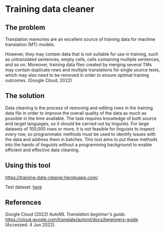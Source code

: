 # Training data cleaner

## The problem

Translation memories are an excellent source of training data for machine translation (MT) models.

However, they may contain data that is not suitable for use in training, such as untranslated sentences, empty cells, cells containing multiple sentences, and so on. Moreover, training data files created by merging several TMs may contain duplicate rows and multiple translations for single source texts, which may also need to be removed in order to ensure optimal training outcomes. (Google Cloud, 2022)

## The solution

Data cleaning is the process of removing and editing rows in the training data file in order to improve the overall quality of the data as much as possible in the time available. The task requires knowledge of both source and target languages, so it should be carried out by linguists. For large datasets of 100,000 rows or more, it is not feasible for linguists to inspect every row, so programmatic methods must be used to identify issues with the data and address them in batches. This tool aims to put these methods into the hands of linguists without a programming background to enable efficient and effective data cleaning.

## Using this tool

https://training-data-cleaner.herokuapp.com/

Test dataset: [here](test_data/data.xlsx)

## References

Google Cloud (2022) *AutoML Translation beginner's guide*. https://cloud.google.com/translate/automl/docs/beginners-guide (Accessed: 4 Jun 2022).